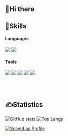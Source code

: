 ## 👋Hi there

## 💪Skills
#### Languages
<img src="https://img.shields.io/badge/C%23-239120?style=flat&logo=csharp&color=239120&logoColor=white&labelColor=239120"/>  <img src="https://img.shields.io/badge/C++-00599C?style=flat&logo=cplusplus&color=00599C&logoColor=white&labelColor=00599C"/>

#### Tools
<img src="https://img.shields.io/badge/unity-FFFFFF?style=flat&logo=unity&color=000000&logoColor=white&labelColor=000000"/>  <img src="https://img.shields.io/badge/Git-F05032?style=flat&logo=git&color=F05032&logoColor=white&labelColor=F05032"/>  <img src="https://img.shields.io/badge/redmine-B32024?style=flat&logo=redmine&color=B32024&logoColor=white&labelColor=B32024"/>  <img src="https://img.shields.io/badge/AmazonEC2-FF9900?style=flat&logo=amazonec2&color=FF9900&logoColor=white&labelColor=FF9900"/>  <img src="https://img.shields.io/badge/MariaDB-003545?style=flat&logo=mariadb&color=003545&logoColor=white&labelColor=003545"/>

</br>
</br>

## ✍Statistics
![GitHub stats](https://github-readme-stats.vercel.app/api?username=hyeonjunje&show_icons=true&theme=tokyonight)
![Top Langs](https://github-readme-stats.vercel.app/api/top-langs/?username=hyeonjunje&layout=compact&theme=tokyonight)

[![Solved.ac Profile](http://mazassumnida.wtf/api/generate_badge?boj=jhg62002)](https://solved.ac/jhg62002)


<!--
**hyeonjunje/hyeonjunje** is a ✨ _special_ ✨ repository because its `README.md` (this file) appears on your GitHub profile.

Here are some ideas to get you started:

- 🔭 I’m currently working on ...
- 🌱 I’m currently learning ...
- 👯 I’m looking to collaborate on ...
- 🤔 I’m looking for help with ...
- 💬 Ask me about ...
- 📫 How to reach me: ...
- 😄 Pronouns: ...
- ⚡ Fun fact: ...
-->

